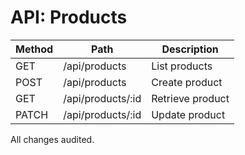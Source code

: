 # API: Products

| Method | Path | Description |
| ------ | ---- | ----------- |
| GET | /api/products | List products |
| POST | /api/products | Create product |
| GET | /api/products/:id | Retrieve product |
| PATCH | /api/products/:id | Update product |

All changes audited.
